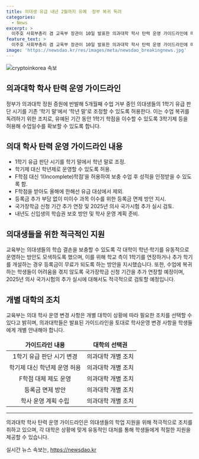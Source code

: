 ```yaml
---
title: 의대생 유급 내년 2월까지 유예  정부 복귀 독려
categories:
  - News
excerpt: >
  이주호 사회부총리 겸 교육부 장관이 10일 발표한 의과대학 학사 탄력 운영 가이드라인에 따르면, 의대생들의 1학기 유급 판단 시기가 학년 말로 연기되고, 학기 신설 시 등록금 부담 추가는 안 된다. 이로써 유예 기간 동안 학점을 이수할 수 있는 특례가 허용되며, 3학기제 등 운영을 통해 학업에 복귀할 수 있다. 뿐만 아니라 F학점을 받아도 유급에서 제외되는 특례 조항이 제공된다. 2024학년도 하반기를 2개 학기로 나누어 총 3학기로 운영하는 방안이 가능하며, 의대에서는 I학점을 통해 학년이 끝나기 전까지 보충 수업을 들을 수 있다. 추가로, 학교에서 추가 학기를 개설하여 미이수 과목의 이수를 돕는 경우 등록금이 무료가 된다. 이에 따라 학생들이 수업에 복귀하고 어려움을 겪지 않도록 국가장학금 신청 기간이 추가로 연장되며, 2025년 의사 국가시험의 추가 실시에 대해서도 적극적으로 검토할 예정이다.
feature_text: >
  이주호 사회부총리 겸 교육부 장관이 10일 발표한 의과대학 학사 탄력 운영 가이드라인에 따르면, 의대생들의 1학기 유급 판단 시기가 학년 말로 연기되고, 학기 신설 시 등록금 부담 추가는 안 된다. 이로써 유예 기간 동안 학점을 이수할 수 있는 특례가 허용되며, 3학기제 등 운영을 통해 학업에 복귀할 수 있다. 뿐만 아니라 F학점을 받아도 유급에서 제외되는 특례 조항이 제공된다. 2024학년도 하반기를 2개 학기로 나누어 총 3학기로 운영하는 방안이 가능하며, 의대에서는 I학점을 통해 학년이 끝나기 전까지 보충 수업을 들을 수 있다. 추가로, 학교에서 추가 학기를 개설하여 미이수 과목의 이수를 돕는 경우 등록금이 무료가 된다. 이에 따라 학생들이 수업에 복귀하고 어려움을 겪지 않도록 국가장학금 신청 기간이 추가로 연장되며, 2025년 의사 국가시험의 추가 실시에 대해서도 적극적으로 검토할 예정이다.
image: 'https://newsdao.kr/res/images/meta/newsdao_breakingnews.jpg'
---
```


<p><img src="https://newsdao.kr/res/images/meta/newsdao_breakingnews.jpg" alt="cryptoinkorea 속보" /></p>

<h2>의과대학 학사 탄력 운영 가이드라인</h2>

<p data-ke-size="size16">정부가 의과대학 정원 증원에 반발해 5개월째 수업 거부 중인 의대생들의 1학기 유급 판단 시기를 기존 ‘학기 말’에서 ‘학년 말’로 조정할 수 있도록 허용한다. 이는 수업 복귀를 독려하기 위한 조치로, 유예된 기간 동안 1학기 학점을 이수할 수 있도록 3학기제 등을 허용해 수업일수를 확보할 수 있도록 합니다.</p>

<h2 data-ke-size="size26">의대 학사 탄력 운영 가이드라인 내용</h2>

<ul>
<li>1학기 유급 판단 시기를 학기 말에서 학년 말로 조정.</li>
<li>학기제 대신 학년제로 운영할 수 있도록 허용.</li>
<li>F학점 대신 ‘I(Incomplete)학점’을 허용하여 보충 수업 후 성적을 인정받을 수 있도록 함.</li>
<li>F학점을 받아도 올해에 한해선 유급 대상에서 제외.</li>
<li>등록금 추가 부담 없이 미이수 과목 이수를 위한 등록금 면제 방안 지시.</li>
<li>국가장학금 신청 기간 추가 연장 및 2025년 의사 국가시험 추가 실시 검토.</li>
<li>내년도 신입생의 학습권 보호 방안 및 학사 운영 계획 준비.</li>
</ul>

<h2 data-ke-size="size26">의대생들을 위한 적극적인 지원</h2>

<p data-ke-size="size16">교육부는 의대생들의 학습 결손을 보충할 수 있도록 각 대학이 학년·학기를 유동적으로 운영하는 방안도 모색하도록 했으며, 이를 위해 학교 측이 1학기를 연장하거나 추가 학기를 개설하는 경우 등록금이 무료가 되도록 하는 방안을 지시했습니다. 또한, 수업에 복귀하는 학생들이 어려움을 겪지 않도록 국가장학금 신청 기간을 추가 연장할 예정이며, 2025년 의사 국가시험의 추가 실시에 대해서도 적극적으로 검토할 예정입니다.</p>

<h2 data-ke-size="size26">개별 대학의 조치</h2>

<p data-ke-size="size16">교육부는 의대 학사 운영 변경 사항은 개별 대학이 상황에 따라 필요한 조치를 선택할 수 있다고 밝히며, 의과대학들은 발표된 가이드라인을 토대로 학사운영 변경 사항을 학생들에게 개별 안내해야 합니다.</p>

<table>
<thead>
<tr>
<td style="text-align: center; height: 17px;"><b>가이드라인 내용</b></td>
<td style="text-align: center; height: 17px;"><b>대학의 선택권</b></td>
</tr>
</thead>
<tbody>
<tr>
<td style="text-align: center; height: 17px;">1학기 유급 판단 시기 변경</td>
<td style="text-align: center; height: 17px;">의과대학 개별 조치</td>
</tr>
<tr>
<td style="text-align: center; height: 17px;">학기제 대신 학년제 운영 허용</td>
<td style="text-align: center; height: 17px;">의과대학 개별 조치</td>
</tr>
<tr>
<td style="text-align: center; height: 17px;">F학점 대체 제도 운영</td>
<td style="text-align: center; height: 17px;">의과대학 개별 조치</td>
</tr>
<tr>
<td style="text-align: center; height: 17px;">등록금 면제 방안</td>
<td style="text-align: center; height: 17px;">의과대학 개별 조치</td>
</tr>
<tr>
<td style="text-align: center; height: 17px;">학사 운영 계획 수립</td>
<td style="text-align: center; height: 17px;">의과대학 개별 조치</td>
</tr>
</tbody>
</table>

<hr>

<p data-ke-size="size16">의과대학 학사 탄력 운영 가이드라인은 의대생들의 학업 지원을 위해 적극적으로 조치를 취하고 있으며, 각 대학은 상황에 맞게 유동적인 대처를 통해 학생들에게 적절한 지원을 제공할 수 있습니다.</p>
실시간 뉴스 속보는, <a href="https://newsdao.kr" rel="dofollow">https://newsdao.kr</a>


